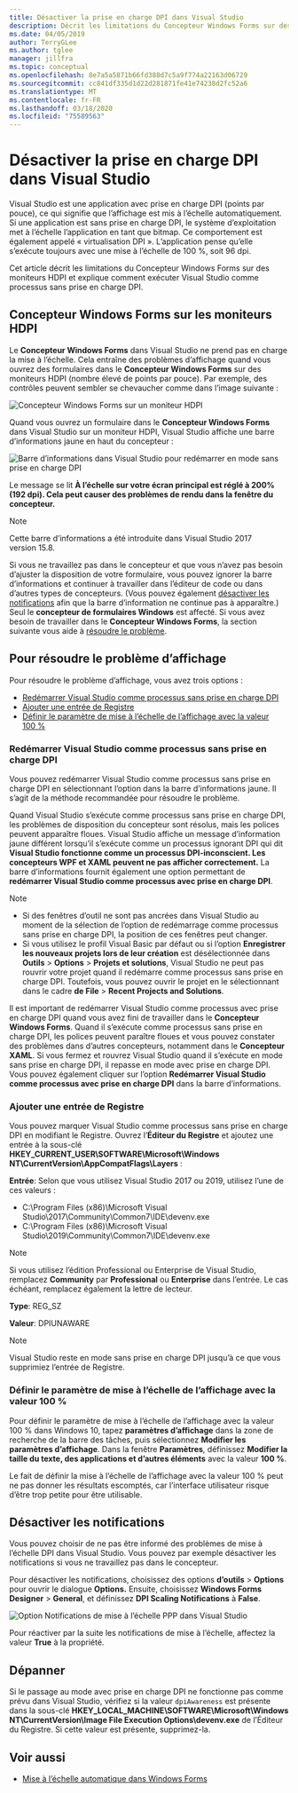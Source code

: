 ```yaml
---
title: Désactiver la prise en charge DPI dans Visual Studio
description: Décrit les limitations du Concepteur Windows Forms sur des moniteurs HDPI et explique comment exécuter Visual Studio comme processus sans prise en charge DPI.
ms.date: 04/05/2019
author: TerryGLee
ms.author: tglee
manager: jillfra
ms.topic: conceptual
ms.openlocfilehash: 8e7a5a5871b66fd388d7c5a9f774a22163d06729
ms.sourcegitcommit: cc841df335d1d22d281871fe41e74238d2fc52a6
ms.translationtype: MT
ms.contentlocale: fr-FR
ms.lasthandoff: 03/18/2020
ms.locfileid: "75589563"
---
```

# <a name="disable-dpi-awareness-in-visual-studio"></a>Désactiver la prise en charge DPI dans Visual Studio

Visual Studio est une application avec prise en charge DPI (points par pouce), ce qui signifie que l’affichage est mis à l’échelle automatiquement. Si une application est sans prise en charge DPI, le système d’exploitation met à l’échelle l’application en tant que bitmap. Ce comportement est également appelé « virtualisation DPI ». L’application pense qu’elle s’exécute toujours avec une mise à l’échelle de 100 %, soit 96 dpi.

Cet article décrit les limitations du Concepteur Windows Forms sur des moniteurs HDPI et explique comment exécuter Visual Studio comme processus sans prise en charge DPI.

## <a name="windows-forms-designer-on-hdpi-monitors"></a>Concepteur Windows Forms sur les moniteurs HDPI

Le **Concepteur Windows Forms** dans Visual Studio ne prend pas en charge la mise à l’échelle. Cela entraîne des problèmes d’affichage quand vous ouvrez des formulaires dans le **Concepteur Windows Forms** sur des moniteurs HDPI (nombre élevé de points par pouce). Par exemple, des contrôles peuvent sembler se chevaucher comme dans l’image suivante :

![Concepteur Windows Forms sur un moniteur HDPI](./media/win-forms-designer-hdpi.png)

Quand vous ouvrez un formulaire dans le **Concepteur Windows Forms** dans Visual Studio sur un moniteur HDPI, Visual Studio affiche une barre d’informations jaune en haut du concepteur :

![Barre d’informations dans Visual Studio pour redémarrer en mode sans prise en charge DPI](./media/scaling-gold-bar.png)

Le message se lit **À l’échelle sur votre écran principal est réglé à 200% (192 dpi). Cela peut causer des problèmes de rendu dans la fenêtre du concepteur.**

> [!NOTE]
> Cette barre d’informations a été introduite dans Visual Studio 2017 version 15.8.

Si vous ne travaillez pas dans le concepteur et que vous n’avez pas besoin d’ajuster la disposition de votre formulaire, vous pouvez ignorer la barre d’informations et continuer à travailler dans l’éditeur de code ou dans d’autres types de concepteurs. (Vous pouvez également [désactiver les notifications](#disable-notifications) afin que la barre d’information ne continue pas à apparaître.) Seul le **concepteur de formulaires Windows** est affecté. Si vous avez besoin de travailler dans le **Concepteur Windows Forms**, la section suivante vous aide à [résoudre le problème](#to-resolve-the-display-problem).

## <a name="to-resolve-the-display-problem"></a>Pour résoudre le problème d’affichage

Pour résoudre le problème d’affichage, vous avez trois options :

- [Redémarrer Visual Studio comme processus sans prise en charge DPI](#restart-visual-studio-as-a-dpi-unaware-process)
- [Ajouter une entrée de Registre](#add-a-registry-entry)
- [Définir le paramètre de mise à l’échelle de l’affichage avec la valeur 100 %](#set-your-display-scaling-setting-to-100)

### <a name="restart-visual-studio-as-a-dpi-unaware-process"></a>Redémarrer Visual Studio comme processus sans prise en charge DPI

Vous pouvez redémarrer Visual Studio comme processus sans prise en charge DPI en sélectionnant l’option dans la barre d’informations jaune. Il s’agit de la méthode recommandée pour résoudre le problème.

Quand Visual Studio s’exécute comme processus sans prise en charge DPI, les problèmes de disposition du concepteur sont résolus, mais les polices peuvent apparaître floues. Visual Studio affiche un message d’information jaune différent lorsqu’il s’exécute comme un processus ignorant DPI qui dit **Visual Studio fonctionne comme un processus DPI-inconscient. Les concepteurs WPF et XAML peuvent ne pas afficher correctement.** La barre d’informations fournit également une option permettant de **redémarrer Visual Studio comme processus avec prise en charge DPI**.

> [!NOTE]
> - Si des fenêtres d’outil ne sont pas ancrées dans Visual Studio au moment de la sélection de l’option de redémarrage comme processus sans prise en charge DPI, la position de ces fenêtres peut changer.
> - Si vous utilisez le profil Visual Basic par défaut ou si l’option **Enregistrer les nouveaux projets lors de leur création** est désélectionnée dans **Outils** > **Options** > **Projets et solutions**, Visual Studio ne peut pas rouvrir votre projet quand il redémarre comme processus sans prise en charge DPI. Toutefois, vous pouvez ouvrir le projet en le sélectionnant dans le cadre **de File** > **Recent Projects and Solutions**.

Il est important de redémarrer Visual Studio comme processus avec prise en charge DPI quand vous avez fini de travailler dans le **Concepteur Windows Forms**. Quand il s’exécute comme processus sans prise en charge DPI, les polices peuvent paraître floues et vous pouvez constater des problèmes dans d’autres concepteurs, notamment dans le **Concepteur XAML**. Si vous fermez et rouvrez Visual Studio quand il s’exécute en mode sans prise en charge DPI, il repasse en mode avec prise en charge DPI. Vous pouvez également cliquer sur l’option **Redémarrer Visual Studio comme processus avec prise en charge DPI** dans la barre d’informations.

### <a name="add-a-registry-entry"></a>Ajouter une entrée de Registre

Vous pouvez marquer Visual Studio comme processus sans prise en charge DPI en modifiant le Registre. Ouvrez l’**Éditeur du Registre** et ajoutez une entrée à la sous-clé **HKEY_CURRENT_USER\SOFTWARE\Microsoft\Windows NT\CurrentVersion\AppCompatFlags\Layers** :

**Entrée**: Selon que vous utilisez Visual Studio 2017 ou 2019, utilisez l’une de ces valeurs :

- C:\Program Files (x86)\Microsoft Visual Studio\2017\Community\Common7\IDE\devenv.exe
- C:\Program Files (x86)\Microsoft Visual Studio\2019\Community\Common7\IDE\devenv.exe

> [!NOTE]
> Si vous utilisez l’édition Professional ou Enterprise de Visual Studio, remplacez **Community** par **Professional** ou **Enterprise** dans l’entrée. Le cas échéant, remplacez également la lettre de lecteur.

**Type**: REG_SZ

**Valeur**: DPIUNAWARE

> [!NOTE]
> Visual Studio reste en mode sans prise en charge DPI jusqu’à ce que vous supprimiez l’entrée de Registre.

### <a name="set-your-display-scaling-setting-to-100"></a>Définir le paramètre de mise à l’échelle de l’affichage avec la valeur 100 %

Pour définir le paramètre de mise à l’échelle de l’affichage avec la valeur 100 % dans Windows 10, tapez **paramètres d’affichage** dans la zone de recherche de la barre des tâches, puis sélectionnez **Modifier les paramètres d’affichage**. Dans la fenêtre **Paramètres**, définissez **Modifier la taille du texte, des applications et d’autres éléments** avec la valeur **100 %**.

Le fait de définir la mise à l’échelle de l’affichage avec la valeur 100 % peut ne pas donner les résultats escomptés, car l’interface utilisateur risque d’être trop petite pour être utilisable.

## <a name="disable-notifications"></a>Désactiver les notifications

Vous pouvez choisir de ne pas être informé des problèmes de mise à l’échelle DPI dans Visual Studio. Vous pouvez par exemple désactiver les notifications si vous ne travaillez pas dans le concepteur.

Pour désactiver les notifications, choisissez des options **d’outils** > **Options** pour ouvrir le dialogue **Options.** Ensuite, choisissez **Windows Forms Designer** > **General**, et définissez **DPI Scaling Notifications** à **False**.

![Option Notifications de mise à l’échelle PPP dans Visual Studio](./media/notifications-option.png)

Pour réactiver par la suite les notifications de mise à l’échelle, affectez la valeur **True** à la propriété.

## <a name="troubleshoot"></a>Dépanner

Si le passage au mode avec prise en charge DPI ne fonctionne pas comme prévu dans Visual Studio, vérifiez si la valeur `dpiAwareness` est présente dans la sous-clé **HKEY_LOCAL_MACHINE\SOFTWARE\Microsoft\Windows NT\CurrentVersion\Image File Execution Options\devenv.exe** de l’Éditeur du Registre. Si cette valeur est présente, supprimez-la.

## <a name="see-also"></a>Voir aussi

- [Mise à l’échelle automatique dans Windows Forms](/dotnet/framework/winforms/automatic-scaling-in-windows-forms)
